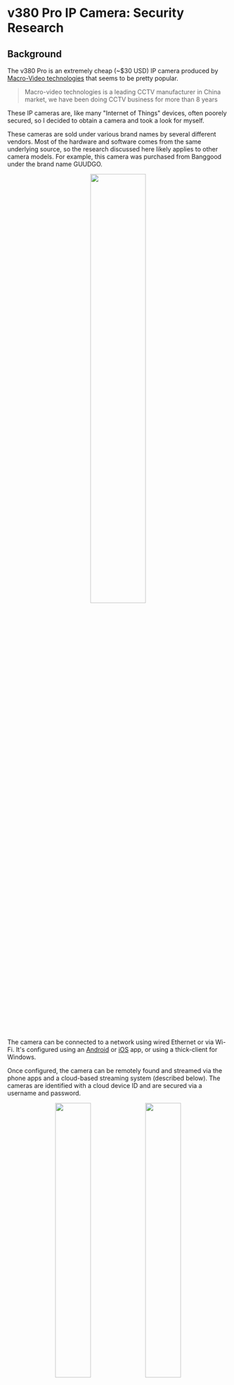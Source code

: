 # v380 Pro IP Camera: Security Research

## Background
The v380 Pro is an extremely cheap (~$30 USD) IP camera produced by [Macro-Video technologies](http://www.macro-video.com/en/) that seems to be pretty popular.

> Macro-video technologies is a leading CCTV manufacturer in China market, we have been doing CCTV business for more than 8 years

These IP cameras are, like many "Internet of Things" devices, often poorely secured, so I decided to obtain a camera and took a look for myself.

These cameras are sold under various brand names by several different vendors. Most of the hardware and software comes from the same underlying source, so the research discussed here likely applies to other camera models. For example, this camera was purchased from Banggood under the brand name GUUDGO.

<p align="center">
  <img width="50%" src="images/v380.jpg" />
</p>

The camera can be connected to a network using wired Ethernet or via Wi-Fi. It's configured using an [Android](https://play.google.com/store/apps/details?id=com.macrovideo.v380pro&hl=en_AU) or [iOS]() app, or using a thick-client for Windows.

Once configured, the camera can be remotely found and streamed via the phone apps and a cloud-based streaming system (described below). The cameras are identified with a cloud device ID and are secured via a username and password.

<p align="center">
  <img width="40%" src="images/v380-prdimg.png" />
  <img width="40%" src="images/v380-prdimg2.png" />
</p>

## Previous Research
As with most research projects, it's worth investigating if any other previous research has been done so as to avoid reinventing the wheel.

I found an article by [Cyberlink Security](https://cyberlinksecurity.ie/vulnerabilities-to-exploit-a-chinese-ip-camera/), where they'd already found a hard-coded key (`macrovideo+*#!^@`) used to encrypt packets containing the device's admin password when being sent from the mobile app to the backend server.

I verified that this hard-coded key is still being used and went over their method for enumerating cloud device ID's, which I [slightly modified](https://github.com/dunderhay/CCTV-v380-pro/blob/master/scripts/discover-cam-online/findcam.py).

This is a good start, but can we go further? I decided to look at the camera side of the system, rather than the client side.


## How the Camera Streams via the Cloud
__*Note:__ A few assumptions had to be made here and the system may not actually work like this. None of this research was done using a cloud account.

Before going into the findings, it helps to understand how the system works. There appears to be three main elements to the system:

- The IP camera itself
- Client application (Android / iOS apps or a Windows native client)
- Backend servers (master and relay servers)

When turned on, the cameras register with the master server with details such as their MAC address and firmware version. Importantly, this also includes the unique cloud device ID. This associates the ID with the source IP, which is communicated with over UDP.

When a client asks the cloud to stream video from the camera, the master server contacts the camera and provides it information of a relay server to connect to. The camera connects to this relay server, which provides the username and password provided by the client app. If the camera accepts the username and password, the video stream is sent to the relay server, which in turn sends it to the client app.


<p align="center">
  <img src="images/v380-network-basics.png" />
</p>


## Findings

### Capturing Device Credentials
While doing packet analysis, I noticed that the relay server sends the username and password in cleartext to the camera. This was pretty interesting, so I decided to investigate this further.

<p align="center">
  <img src="images/wireshark-cleartext-password.png" />
</p>

My first thought was that it might be possible to pretend to be an arbitrary camera by spoofing its registration under a given cloud camera ID to the backend servers, handle the relaying process, and then receive these password packets.

<p align="center">
  <img src="images/spoof-camera-deviceID.png" />
</p>

To do this I first looked at the packets sent by the real IP camera as part of registration to the master server. After plugging in the camera and capturing the data with Wireshark, we can see the following packets are sent to the master and relay servers:

<p align="center">
  <img src="images/wireshark-advertise-new-camera.png" />
</p>

The next step was to attempt to emulate this with a Python script. The following [proof-of-concept](https://github.com/dunderhay/CCTV-v380-pro/blob/master/scripts/advertise-camera/poc1_getcreds.py) sends the packets required to register a camera to the master server and handles the connection to the relay servers.

After running, when a user attempts to stream the camera through the cloud, their username and password is captured:

[![poc-1](https://img.youtube.com/vi/DFWzTOUxXx0/0.jpg)](https://www.youtube.com/watch?v=DFWzTOUxXx0)

<p align="center">
  <video width="100%" height="100%" controls="true" allowfullscreen="true">
  <source src="" type="video/mp4">
</video>
</p>

We now have the three magic bits of information required to successfully connect to the real camera's stream!

- Camera cloud device ID
- Username
- Password


## Injecting Video Footage
My next thought was that, since we can get this far in the "start a video stream" request process, the next step is for the script to tell the relay server that the password is correct. From here, the script can start sending video data through the relay server to the client.

The video feed is sent via TCP directly after the relay server sends the final UDP packet starting with `fe..`, which indicates "start streaming".

<p align="center">
  <img src="images/wireshark-start-videostream.png" />
</p>

A second [proof-of-concept](https://github.com/dunderhay/CCTV-v380-pro/blob/master/scripts/advertise-camera/poc2_injectVideo.py) was created to inject a video feed after the relay server had authenticated to the camera. The net result is that the user sees faked video rather than their real camera:


[![poc-2](https://img.youtube.com/vi/HJZgnQDDzSc/0.jpg)](https://www.youtube.com/watch?v=HJZgnQDDzSc)

This immediately reminded me of the 1996 movie "Speed", where the police attempt to trick the bad guy by finding the video feed from the CCTV camera in the bus, looping it and sending it back to him:

<p align="center">
  <img width="24%" src="images/speed-poster.jpg" />
  <img width="70%" src="images/speed-bus-loop.gif" />
</p>

This concept has also been used in several heist movies, where the camera is watching some valuable items (a bank vault filled with jewels or something) and the bad guys are able to loop the video footage to appear as normal while they steal said valuable items. A quick demo of a real-world attack is shown below.

[![real-poc](https://img.youtube.com/vi/Ocv1Sp3wJNQ/0.jpg)](https://www.youtube.com/watch?v=Ocv1Sp3wJNQ)

But why does this even matter? These cameras are just watching useless things like someone's backyard right?

<p align="center">
  <img src="images/v380-uses.png" />
</p>


### No Authentication Required on LAN
While the cameras require authentication when viewing the video stream remotely (via a relay server), if an attacker has local network access, it's possible to connect to the IP camera via RTSP directly without needing credentials.

To find individual v380 IP cameras on the network, I wrote the following [script](https://github.com/dunderhay/CCTV-v380-pro/blob/master/scripts/discover-cam-on-network/findcam.py) to send out broadcast requests periodically as done by the client and listen for a response from the camera.

[![find-cam](https://img.youtube.com/vi/NiNLFB_tTFg/0.jpg)](https://www.youtube.com/watch?v=NiNLFB_tTFg)

Once a camera is found, it's possible to connect directly to the video feed on port 554 using VLC player without providing any credentials:

[![view-cam](https://img.youtube.com/vi/hgbGK8burH8/0.jpg)](https://www.youtube.com/watch?v=hgbGK8burH8)

The underlying issue here is the lack of authentication required to view video stream of an IP camera device on the LAN.

As per [RFC2326](https://tools.ietf.org/html/rfc2326), RTSP shares the same authentication schemes as HTTP. Any form of authentication is better than none.


### Wi-Fi SSID and Password Sent in Cleartext
During configuration of the device, I noticed that the camera is sending the Wi-Fi SSID (here `AAAAA`) and password (`somesecurepassword`) in cleartext to the relay server.

<p align="center">
  <img src="images/wireshark-cleartext-wifi-password.png" />
</p>

This could be an interesting area for additional research.


## An interesting aside 
When first testing my password-capturing script, I was super excited to see a username and password roll in within a few seconds. However, after repeating the process, I quickly received a different password, and then another...

```
[+] Valid relay server IP address found: 118.190.204.96:53067
[*] Responding to relay server with device ID: 12345678.
[+] Username: 15214040382
[+] Password: mj13893408103

[+] Valid relay server IP address found: 119.3.37.82:61317
[*] Responding to relay server with device ID: 12345678.
[+] Username: 12345678
[+] Password: a123456

[+] Valid relay server IP address found: 120.78.134.35:50489
[*] Responding to relay server with device ID: 12345678.
[+] Username: ycl
[+] Password: 138830yc

[+] Valid relay server IP address found: 39.108.13.9:65229
[*] Responding to relay server with device ID: 12345678.
[+] Username: admin
[+] Password: okok591939
```

It appears that someone is attempting to brute-force passwords for some of these devices!

## Acknowledgments
- A huge thank you to [Aura](https://www.aurainfosec.com/) for giving us research budget and time to do cool things. 
- Another huge thank you to [Matthew Daley](https://github.com/megabug) for helping as always.
